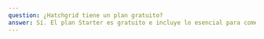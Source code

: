 ```yaml
---
question: ¿Hatchgrid tiene un plan gratuito?
answer: Sí. El plan Starter es gratuito e incluye lo esencial para comenzar: un formulario personalizado y envío básico de correos.
---
```

